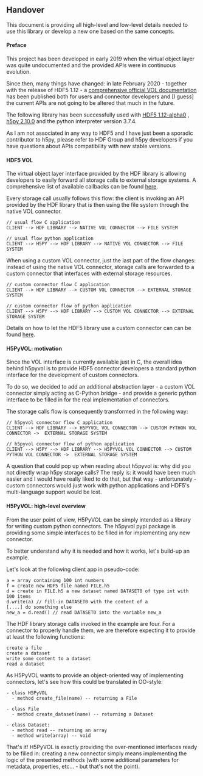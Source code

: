## Handover

This document is providing all high-level and low-level details needed to use this library or develop a new one based on the same concepts.

#### Preface

This project has been developed in early 2019 when the virtual object layer was quite undocumented and the provided APIs were in continuous evolution.

Since then, many things have changed: in late February 2020 - together with the release of HDF5 1.12 - a [comprehensive official VOL documentation](https://portal.hdfgroup.org/display/HDF5/Virtual+Object+Layer#VirtualObjectLayer-documentation) has been published both for users and connector developers and [I guess] the current APIs are not going to be altered that much in the future.

The following library has been successfully used with [HDF5 1.12-alpha0](https://forum.hdfgroup.org/t/hdf5-1-12-0-alpha0-snapshot-release/6300) , [h5py 2.10.0](https://github.com/h5py/h5py) and the python interpreter version 3.7.4.

As I am not associated in any way to HDF5 and I have just been a sporadic contributor to h5py, please refer to HDF Group and h5py developers if you have questions about APIs compatibility with new stable versions.

#### HDF5 VOL
The virtual object layer interface provided by the HDF library is allowing developers to easily forward all storage calls to external storage systems. A comprehensive list of available callbacks can be found [here](https://portal.hdfgroup.org/display/HDF5/HDF5+VOL+Connector+Authors+Guide).

Every storage call usually follows this flow: the client is invoking an API provided by the HDF library that is then using the file system through the native VOL connector.

```
// usual flow C application
CLIENT --> HDF LIBRARY --> NATIVE VOL CONNECTOR --> FILE SYSTEM

// usual flow python application
CLIENT --> H5PY --> HDF LIBRARY --> NATIVE VOL CONNECTOR --> FILE SYSTEM
```

When using a custom VOL connector, just the last part of the flow changes: instead of using the native VOL connector, storage calls are forwarded to a custom connector that interfaces with external storage resources.

```
// custom connector flow C application
CLIENT --> HDF LIBRARY --> CUSTOM VOL CONNECTOR --> EXTERNAL STORAGE SYSTEM

// custom connector flow of python application
CLIENT --> H5PY --> HDF LIBRARY --> CUSTOM VOL CONNECTOR --> EXTERNAL STORAGE SYSTEM
```

Details on how to let the HDF5 library use a custom connector can can be found [here](https://portal.hdfgroup.org/display/HDF5/HDF5+VOL+User%27s+Guide).

#### H5PyVOL: motivation
Since the VOL interface is currently available just in C, the overall idea behind h5pyvol is to provide HDF5 connector developers a standard python interface for the development of custom connectors.

To do so, we decided to add an additional abstraction layer - a custom VOL connector simply acting as C-Python bridge - and provide a generic python interface to be filled in for the real implementation of connectors.

The storage calls flow is consequently transformed in the following way:

```
// h5pyvol connector flow C application
CLIENT --> HDF LIBRARY --> H5PYVOL VOL CONNECTOR --> CUSTOM PYTHON VOL CONNECTOR ->  EXTERNAL STORAGE SYSTEM

// h5pyvol connector flow of python application
CLIENT --> H5PY --> HDF LIBRARY --> H5PYVOL VOL CONNECTOR --> CUSTOM PYTHON VOL CONNECTOR ->  EXTERNAL STORAGE SYSTEM
```

A question that could pop up when reading about h5pyvol is: why did you not directly wrap h5py storage calls? The reply is: it would have been much easier and I would have really liked to do that, but that way - unfortunately - custom connectors would just work with python applications and HDF5's multi-language support would be lost.

#### H5PyVOL: high-level overview
From the user point of view, H5PyVOL can be simply intended as a library for writing custom python connectors. The h5pyvol pypi package is providing some simple interfaces to be filled in for implementing any new connector.

To better understand why it is needed and how it works, let's build-up an example.

Let's look at the following client app in pseudo-code:
```
a = array containing 100 int numbers
f = create new HDF5 file named FILE.h5
d = create in FILE.h5 a new dataset named DATASET0 of type int with 100 items
d.write(a) // fill-in DATASET0 with the content of a
[....] do something else
new_a = d.read() // read DATASET0 into the variable new_a
```

The HDF library storage calls invoked in the example are four. For a connector to properly handle them, we are therefore expecting it to provide at least the following functions:
```
create a file
create a dataset
write some content to a dataset
read a dataset
```

As H5PyVOL wants to provide an object-oriented way of implementing connectors, let's see how this could be translated in OO-style:


```
- class H5PyVOL
  - method create_file(name) -- returning a File

- class File
  - method create_dataset(name) -- returning a Dataset

- class Dataset:
  - method read -- returning an array
  - method write(array) -- void
```

That's it! H5PyVOL is exactly providing the over-mentioned interfaces ready to be filled in: creating a new connector simply means implementing the logic of the presented methods (with some additional parameters for metadata, properties, etc... - but that's not the point).
